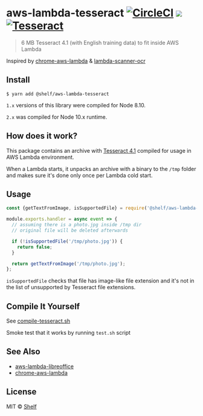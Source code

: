 # aws-lambda-tesseract [![CircleCI](https://circleci.com/gh/shelfio/aws-lambda-tesseract/tree/master.svg?style=svg)](https://circleci.com/gh/shelfio/aws-lambda-tesseract/tree/master) ![](https://img.shields.io/badge/code_style-prettier-ff69b4.svg) [![Tesseract](https://img.shields.io/badge/tesserract-6_MB-brightgreen.svg)](bin/)

> 6 MB Tesseract 4.1 (with English training data) to fit inside AWS Lambda

Inspired by [chrome-aws-lambda](https://github.com/alixaxel/chrome-aws-lambda) & [lambda-scanner-ocr](https://github.com/philippkeller/lambda-scanner-ocr)

## Install

```
$ yarn add @shelf/aws-lambda-tesseract
```

`1.x` versions of this library were compiled for Node 8.10.

`2.x` was compiled for Node 10.x runtime.

## How does it work?

This package contains an archive with [Tesseract 4.1](https://github.com/tesseract-ocr/tesseract) compiled for usage in AWS Lambda environment.

When a Lambda starts, it unpacks an archive with a binary to the `/tmp` folder and makes sure it's done only once per Lambda cold start.

## Usage

```js
const {getTextFromImage, isSupportedFile} = require('@shelf/aws-lambda-tesseract');

module.exports.handler = async event => {
  // assuming there is a photo.jpg inside /tmp dir
  // original file will be deleted afterwards

  if (!isSupportedFile('/tmp/photo.jpg')) {
    return false;
  }

  return getTextFromImage('/tmp/photo.jpg');
};
```

`isSupportedFile` checks that file has image-like file extension and it's not in the list of
unsupported by Tesseract file extensions.

## Compile It Yourself

See [compile-tesseract.sh](compile-tesseract.sh)

Smoke test that it works by running `test.sh` script

## See Also

- [aws-lambda-libreoffice](https://github.com/shelfio/aws-lambda-libreoffice)
- [chrome-aws-lambda](https://github.com/alixaxel/chrome-aws-lambda)

## License

MIT © [Shelf](https://shelf.io)
